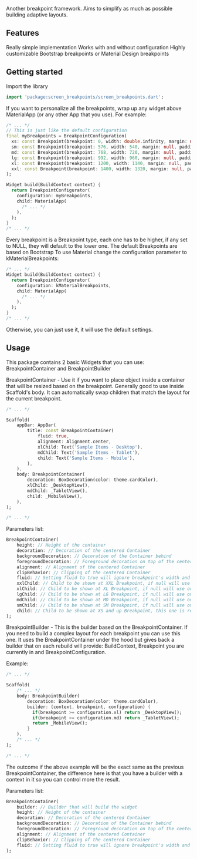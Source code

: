 Another breakpoint framework. Aims to simplify as much as possible building adaptive layouts.

## Features

Really simple implementation 
Works with and without configuration 
Highly customizable
Bootstrap breakpoints or Material Design breakpoints

## Getting started

Import the library

```dart
import 'package:screen_breakpoints/screen_breakpoints.dart';
```

If you want to personalize all the breakpoints, wrap up any widget above MaterialApp (or any other
App that you use). For example:

```dart
/* ... */
// This is just like the default configuration
final myBreakpoints = BreakpointConfiguration(
  xs: const Breakpoint(breakpoint: 0, width: double.infinity, margin: null, padding: 16, columns: 4),
  sm: const Breakpoint(breakpoint: 576, width: 540, margin: null, padding: 16, columns: 8),
  md: const Breakpoint(breakpoint: 768, width: 720, margin: null, padding: 16, columns: 12),
  lg: const Breakpoint(breakpoint: 992, width: 960, margin: null, padding: 16, columns: 12),
  xl: const Breakpoint(breakpoint: 1200, width: 1140, margin: null, padding: 24, columns: 12),
  xxl: const Breakpoint(breakpoint: 1400, width: 1320, margin: null, padding: 24, columns: 12),
);

Widget build(BuildContext context) {
  return BreakpointConfigurator(
    configuration: myBreakpoints,
    child: MaterialApp(
      /* ... */
    ),
  );
}
/* ... */
```

Every breakpoint is a Breakpoint type, each one has to be higher, if any set to NULL, they will default to the lower one.
The default Breakpoints are based on Bootstrap
To use Material change the configuration parameter to kMaterialBreakpoints:

```dart
/* ... */
Widget build(BuildContext context) {
  return BreakpointConfigurator(
    configuration: kMaterialBreakpoints,
    child: MaterialApp(
      /* ... */
    ),
  );
}
/* ... */
```


Otherwise, you can just use it, it will use the default settings.

## Usage

This package contains 2 basic Widgets that you can use: BreakpointContainer and BreakpointBuilder


BreakpointContainer - Use it if you want to place object inside a container that will be resized based on the breakpoint.
    Generally good to use inside Scaffold's body. It can automatically swap children that match the layout for the current breakpoint.

```dart
/* ... */

Scaffold(
    appBar: AppBar(
        title: const BreakpointContainer(
            fluid: true,
            alignment: Alignment.center,
            xlChild: Text('Sample Items - Desktop'),
            mdChild: Text('Sample Items - Tablet'),
            child: Text('Sample Items - Mobile'),
        ),
    ),
    body: BreakpointContainer(
        decoration: BoxDecoration(color: theme.cardColor),
        xlChild: _DesktopView(),
        mdChild: _TabletView(),
        child: _MobileView(),
    ),
);

/* ... */
```

Parameters list:

```dart
BreakpointContainer(
    height: // Height of the container
    decoration: // Decoration of the centered Container
    backgroundDecoration: // Decoration of the Container behind
    foregroundDecoration: // Foreground decoration on top of the centered Container
    alignment: // Alignment of the centered Container
    clipBehavior: // Clipping of the centered Container
    fluid: // Setting fluid to true will ignore breakpoint's width and margin
    xxlChild: // Child to be shown at XXL Breakpoint, if null will use one below
    xlChild: // Child to be shown at XL Breakpoint, if null will use one below
    lgChild: // Child to be shown at LG Breakpoint, if null will use one below
    mdChild: // Child to be shown at MD Breakpoint, if null will use one below
    smChild: // Child to be shown at SM Breakpoint, if null will use one below
    child: // Child to be shown at XS and up Breakpoint, this one is required.
);
```


BreakpointBuilder - This is the builder based on the BreakpointContainer. 
    If you need to build a complex layout for each breakpoint you can use this one.
    It uses the BreakpointContainer under the hood but gives back a builder that on each rebuild will provide:
    BuildContext, Breakpoint you are currently in and BreakpointConfiguration.


Example:
```dart
/* ... */

Scaffold(
    /* ... */
    body: BreakpointBuilder(
        decoration: BoxDecoration(color: theme.cardColor),
        builder: (context, breakpoint, configuration) {
          if(breakpoint >= configuration.xl) return _DesktopView();
          if(breakpoint >= configuration.md) return _TabletView();
          return _MobileView();
        }
    ),
    /* ... */
);

/* ... */
```

The outcome if the above example will be the exact same as the previous BreakpointContainer, 
the difference here is that you have a builder with a context in it so you can control more the result.


Parameters list:

```dart
BreakpointContainer(
    builder: // Builder that will build the widget
    height: // Height of the container
    decoration: // Decoration of the centered Container
    backgroundDecoration: // Decoration of the Container behind
    foregroundDecoration: // Foreground decoration on top of the centered Container
    alignment: // Alignment of the centered Container
    clipBehavior: // Clipping of the centered Container
    fluid: // Setting fluid to true will ignore breakpoint's width and margin
);
```
